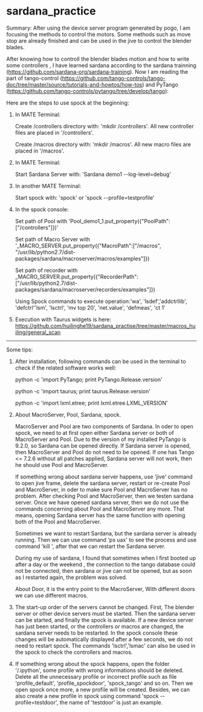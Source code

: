 # sardana_practice

Summary: 
After using the device server program generated by pogo, I am focusing the methods to control the motors. Some methods such as move stop are already finished and can be used in the jive to control the blender blades. 

After knowing how to controll the blender blades motion and how to write some controllers , I have learned sardana according to the sardana trainning (https://github.com/sardana-org/sardana-training). Now I am reading the part of tango-control (https://github.com/tango-controls/tango-doc/tree/master/source/tutorials-and-howtos/how-tos) and PyTango (https://github.com/tango-controls/pytango/tree/develop/tango):


Here are the steps to use spock at the beginning:

1. In MATE Terminal: 
  
    Create /controllers directory with: 'mkdir /controllers'. All new controller files are placed in '/controllers'.
  
    Create /macros directory with: 'mkdir /macros'. All new macro files are placed in '/macros'.
  
2. In MATE Terminal:
  
    Start Sardana Server with: 'Sardana demo1 --log-level=debug' 
  
3. In another MATE Terminal: 
  
    Start spock with: 'spock' or 'spock --profile=testprofile'
 
  
4. In the spock console:
   
   Set path of Pool with 'Pool_demo1_1.put_property({"PoolPath":["/controllers"]})'
   
   Set path of Macro Server with '_MACRO_SERVER.put_property({"MacroPath":["/macros", "/usr/lib/python2.7/dist-packages/sardana/macroserver/macros/examples"]})
   
   Set path of recorder with _MACRO_SERVER.put_property({"RecorderPath":["/usr/lib/python2.7/dist-packages/sardana/macroserver/recorders/examples"]})
   
   Using Spock commands to execute operation:'wa', 'lsdef','addctrllib', 'defctrl''lsm', 'lsctrl', 'mv top 20', 'net.value', 'defmeas', 'ct 1'
   
 5. Execution with Taurus widgets is here: https://github.com/huilinghe19/sardana_practise/tree/master/macros_huiling/general_scan
   


-----------------------------------------------------------------------------------------------------------------------------------------
Some tips:


1. After installation, following commands can be used in the terminal to check if the related software works well:

    python -c 'import PyTango; print PyTango.Release.version'

    python -c 'import taurus; print taurus.Release.version'

    python -c 'import lxml.etree; print lxml.etree.LXML_VERSION'
   
    
2. About MacroServer, Pool, Sardana, spock.
    
    MacroServer and Pool are two components of Sardana. In oder to open spock, we need to at first open either Sardana server or both of MacroServer and Pool. Due to the version of my installed PyTango is 9.2.0, so Sardana can be opened directly. If Sardana server is opened, then MacroServer and Pool do not need to be opened. If one has Tango <= 7.2.6 without all patches applied, Sardana server will not work, then he should use Pool and MacroServer.
    
     If something wrong about sardana server happens, use 'jive' command to open jive frame, delete the sardana server, restart or re-create Pool and MacroServer, in oder to make sure Pool and MacroServer has no problem. After checking Pool and MacroServer, then we testen sardana server. Once we have opened sardana server, then we do not use the commands concerning about Pool and MacroServer any more. That means, opening Sardana server has the same function with opening both of the Pool and MacroServer. 
     
    Sometimes we want to restart Sardana, but the sardana server is already running. Then we can use command 'ps uax' to see the process and use command 'kill <process ID>', after that we can restart the Sardana server. 

    During my use of sardana, I found that sometimes when I first booted up after a day or the weekend , the connection to the tango database could not be connected, then sardana or jive can not be opened, but as soon as I restarted again, the problem was solved. 
    
    About Door, it is the entry point to the MacroServer, With different doors we can use different macros. 
    
3. The start-up order of the servers cannot be changed. First, The blender server or other device servers must be started. Then the sardana server can be started, and finally the spock is available. If a new device server has just been started, or the controllers or macros are changed, the sardana server needs to be restarted. In the spock console these changes will be automatically displayed after a few seconds, we do not need to restart spock. The commands 'lsctrl','lsmac' can also be used in the spock to check the controllers and macros.


4. If something wrong about the spock happens, open the folder '/.ipython', some profile with wrong informations should be deleted. Delete all the unnecessary profile or incorrect profile such as file 'profile_default', 'profile_spockdoor', 'spock_tango' and so on. Then we open spock once more, a new profile will be created. Besides, we can also create a new profile in spock using command 'spock --profile=testdoor', the name of 'testdoor' is just an example.

